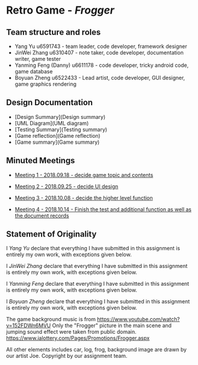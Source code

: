 # Retro Game - _Frogger_

## Team structure and roles 
+ Yang Yu u6591743 - team leader, code developer, framework designer
+ JinWei Zhang u6310407 - note taker, code developer, documentation writer, game tester
+ Yanming Feng (Danny) u6611178 - code developer, tricky android code, game database
+ Boyuan Zheng u6522433 - Lead artist, code developer, GUI designer, game graphics rendering

## Design Documentation 
+ [Design Summary](Design summary)
+ [UML Diagram](UML diagram)
+ [Testing Summary](Testing summary)
+ [Game reflection](Game reflection)
+ [Game summary](Game summary)

## Minuted Meetings
+ [Meeting 1 - 2018.09.18 - decide game topic and contents](meeting1)

+ [Meeting 2 - 2018.09.25 - decide UI design](meeting2)

+ [Meeting 3 - 2018.10.08 - decide the higher level function](meeting3)

+ [Meeting 4 - 2018.10.14 - Finish the test and additional function as well as the document records](meeting4)

## Statement of Originality

I _Yang Yu_ declare that everything I have submitted in this
assignment is entirely my own work, with exceptions given below.

I _JinWei Zhang_ declare that everything I have submitted in this
assignment is entirely my own work, with exceptions given below.

I _Yanming Feng_ declare that everything I have submitted in this
assignment is entirely my own work, with exceptions given below.

I _Boyuan Zheng_ declare that everything I have submitted in this
assignment is entirely my own work, with exceptions given below.


The game background music is from https://www.youtube.com/watch?v=152FDWn6MVU
Only the "Frogger" picture in the main scene and jumping sound effect were taken from public domain. https://www.ialottery.com/Pages/Promotions/Frogger.aspx 

All other elements includes car, log, frog, background image are drawn by our artist Joe. Copyright by our assignment team.
